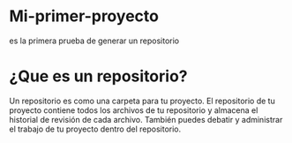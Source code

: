 # Mi-primer-proyecto
es la primera prueba de generar un repositorio
# ¿Que es un repositorio?
 Un repositorio es como una carpeta para tu proyecto. El repositorio de tu proyecto contiene todos los archivos de tu repositorio y almacena el historial de revisión de cada archivo. También puedes debatir y administrar el trabajo de tu proyecto dentro del repositorio.

